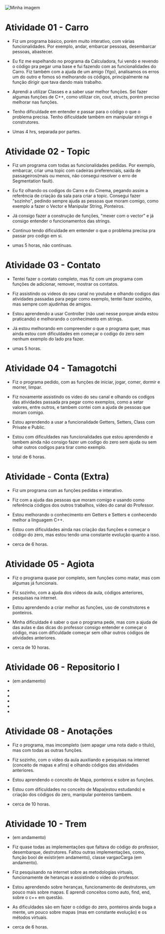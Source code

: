 ![Minha imagem](https://scontent.ffor1-1.fna.fbcdn.net/v/t1.0-9/33398243_1509486335827077_7547651479297851392_n.jpg?_nc_cat=106&_nc_ht=scontent.ffor1-1.fna&oh=a4e4b121e4588caeeb1db75e59538b51&oe=5C7B3B4E)

# Atividade 01 - Carro

- Fiz um programa básico, porém muito interativo, com várias funcionalidades. Por exemplo, andar, embarcar pessoas, desembarcar pessoas, abastecer.

- Eu fiz me espelhando no programa da Calculadora, fui vendo e revendo o código pra pegar uma base e fui fazendo com as funcionalidades do Carro. Fiz também com a ajuda de um amigo (Ygo),  analisamos os erros um do outro e fomos só melhorando os códigos,  principalmente na função dirigir que tava dando mais trabalho.

- Aprendi a utilizar Classes e a saber usar melhor funções. Sei fazer algumas funções de C++, como utilizar cin, cout, structs, porém preciso melhorar nas funções.

- Tenho dificuldade em entender e passar para o código o que o problema precisa. Tenho dificuldade também em manipular strings e construtores.

- Umas 4 hrs, separada por partes. 

# Atividade 02 - Topic


- Fiz um programa com todas as funcionalidades pedidas. Por exemplo, embarcar, criar uma topic com cadeiras preferenciais, saída de passageiros(mais ou menos, não consegui resolver o erro de Segmentation fault). 

- Eu fiz olhando os codigos do Carro e do Cinema, pegando assim a referência de criação da sala para criar a topic. Consegui fazer "sozinho", pedindo sempre ajuda as pessoas que moram comigo, como exemplo a fazer o Vector e Manipular String, Ponteiros.

- Já consigo fazer a construção de funções, "mexer com o vector" e já consigo entender o funcionamentos das strings. 

- Continuo tendo dificuldade em entender o que o problema precisa pra passar pro codigo em si.

- umas 5 horas, não continuas.

# Atividade 03 - Contato

- Tentei fazer o contato completo, mas fiz com um programa com funções de adicionar, remover, mostrar os contatos.

- Fiz assistindo os videos do seu canal no youtube e olhando codigos das atividades passadas para pegar como exemplo, tentei fazer sozinho, mas sempre com ajudinhas de amigos.

- Estou aprendendo a usar Controller (não usei nesse porque ainda estou praticando) e melhorando o conhecimento em strings.

- Já estou melhorando em compreender o que o programa quer, mas ainda estou com dificuldades em começar o codigo do zero sem nenhum exemplo do lado pra fazer.

- umas 5 horas.

# Atividade 04 - Tamagotchi

- Fiz o programa pedido, com as funções de iniciar, jogar, comer, dormir e morrer, limpar.

- Fiz novamente assistindo os video do seu canal e olhando os codigos das atividades passada pra pegar como exemplos, como a setar valores, entre outros, e tambem contei com a ajuda de pessoas que moram comigo.

- Estou aprendendo a usar a funcionalidade Getters, Setters, Class com Private e Public.

- Estou com dificuldades nas funcionalidades que estou aprendendo e tambem ainda não consigo fazer um codigo do zero sem ajuda ou sem olhar outros codigos para tirar como exemplo.

- total de 6 horas.

# Atividade - Conta (Extra)

- Fiz um programa com as funções pedidas e interativo.

- Fiz com a ajuda das pessoas que moram comigo e usando como referência códigos dos outros trabalhos, vídeo do canal do Professor.

- Estou melhorando o conhecimento em Getters e Setters e conhecendo melhor a linguagem C++. 

- Estou com dificuldades ainda nas criação das funções e começar o código do zero, mas estou tendo uma constante evolução quanto a isso. 

- cerca de 6 horas.

# Atividade 05 - Agiota

- Fiz o programa quase por completo, sem funções como matar, mas com algumas já funcionais. 

- Fiz sozinho, com a ajuda dos videos da aula, códigos anteriores, pesquisas na internet. 

- Estou aprendendo a criar melhor as funções, uso de construtores e ponteiros.

- Minha dificuldade é saber o que o programa pede, mas com a ajuda de das aulas e das dicas do professor consigo entender e começar o código, mas com dificuldade começar sem olhar outros códigos de atividades anteriores.

- cerca de 10 horas.

# Atividade 06 - Repositorio I

- (em andamento)

-
-
-
-
-

# Atividade 08 - Anotações

- Fiz o programa, mas imcompleto (sem apagar uma nota dado o título), mas com todas as outras funções.

- Fiz sozinho, com o vídeo da aula auxiliando e pesquisas na internet (conceito de mapas e afins) e olhando códigos das atividades anteriores. 

- Estou aprendendo o conceito de Mapa, ponteiros e sobre as funções.

- Estou com dificuldades no conceito de Mapa(estou estudando) e criação dos códigos do zero, manipular ponteiros tambem.

- cerca de 10 horas.

# Atividade 10 - Trem

- (em andamento)

- Fiz quase todas as implementações que faltava do código do professor, desembarque, destrutores. Faltou outras implementações, como, função bool de existir(em andamento), classe vargaoCarga (em andamento). 

- Fiz pesquisando na internet sobre as metodologias virtuais, funcionamente de heranças e assistindo o vídeo do professor.  

- Estou aprendendo sobre heranças, funcionamento de destrutores, um pouco mais sobre mapas. E aprendi conceitos como auto, find, end, sobre o c++ em questão. 

- As dificuldades são em fazer o código do zero, ponteiros ainda buga a mente, um pouco sobre mapas (mas em constante evolução) e os métodos virtuais. 

- cerca de 6 horas. 
